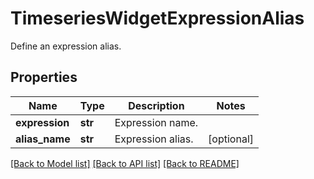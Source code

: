 # TimeseriesWidgetExpressionAlias

Define an expression alias.

## Properties
Name | Type | Description | Notes
------------ | ------------- | ------------- | -------------
**expression** | **str** | Expression name. | 
**alias_name** | **str** | Expression alias. | [optional] 

[[Back to Model list]](README.md#documentation-for-models) [[Back to API list]](README.md#documentation-for-api-endpoints) [[Back to README]](README.md)


